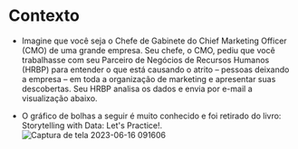 # Contexto
* Imagine que você seja o Chefe de Gabinete do Chief Marketing
Officer (CMO) de uma grande empresa. Seu chefe, o CMO, pediu
que você trabalhasse com seu Parceiro de Negócios de Recursos
Humanos (HRBP) para entender o que está causando o atrito –
pessoas deixando a empresa – em toda a organização de marketing
e apresentar suas descobertas. Seu HRBP analisa os dados e envia
por e-mail a visualização abaixo.

* O gráfico de bolhas a seguir é muito conhecido e foi retirado do
livro: Storytelling with Data: Let's Practice!.
![Captura de tela 2023-06-16 091606](https://github.com/stephaniefv/Projeto_Indiv5/assets/120394202/c81fd0b9-0204-428e-8c75-eeba034c6a94)


